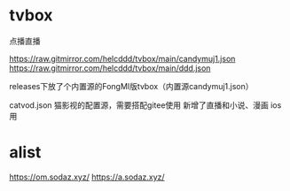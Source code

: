 # tvbox

点播直播

https://raw.gitmirror.com/helcddd/tvbox/main/candymuj1.json
https://raw.gitmirror.com/helcddd/tvbox/main/ddd.json 

releases下放了个内置源的FongMI版tvbox（内置源candymuj1.json）

catvod.json
猫影视的配置源，需要搭配gitee使用
新增了直播和小说、漫画
ios用

# alist
https://om.sodaz.xyz/ 
https://a.sodaz.xyz/

